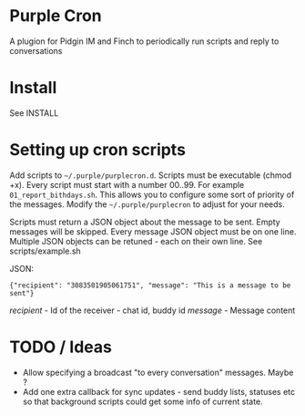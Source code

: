 Purple Cron
================================

A plugion for Pidgin IM and Finch to periodically run scripts and reply to conversations

# Install
See INSTALL

# Setting up cron scripts

Add scripts to `~/.purple/purplecron.d`. Scripts must be executable (chmod +x).
Every script must start with a number 00..99. For example `01_report_bithdays.sh`. This allows you to configure some sort of priority of the messages.
Modify the `~/.purple/purplecron` to adjust for your needs.

Scripts must return a JSON object about the message to be sent. Empty messages will be skipped. 
Every message JSON object must be on one line. Multiple JSON objects can be retuned - each on their own line.
See scripts/example.sh

JSON:
```
{"recipient": "3083501905061751", "message": "This is a message to be sent"}
```

*recipient* - Id of the receiver - chat id, buddy id
*message* - Message content



# TODO / Ideas

- Allow specifying a broadcast "to every conversation" messages. Maybe ?
- Add one extra callback for sync updates - send buddy lists, statuses etc so that background scripts could get some info of current state. 
    
